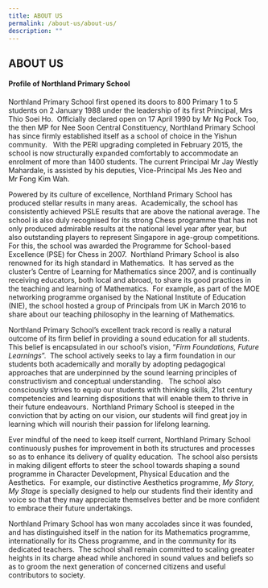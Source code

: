 ```yaml
---
title: ABOUT US
permalink: /about-us/about-us/
description: ""
---
```

## ABOUT US

#### Profile of Northland Primary School

Northland Primary School first opened its doors to 800 Primary 1 to 5 students on 2 January 1988 under the leadership of its first Principal, Mrs Thio Soei Ho.  Officially declared open on 17 April 1990 by Mr Ng Pock Too, the then MP for Nee Soon Central Constituency, Northland Primary School has since firmly established itself as a school of choice in the Yishun community.   With the PERI upgrading completed in February 2015, the school is now structurally expanded comfortably to accommodate an enrolment of more than 1400 students. The current Principal Mr Jay Westly Mahardale, is assisted by his deputies, Vice-Principal Ms Jes Neo and Mr Fong Kim Wah.

Powered by its culture of excellence, Northland Primary School has produced stellar results in many areas.  Academically, the school has consistently achieved PSLE results that are above the national average. The school is also duly recognised for its strong Chess programme that has not only produced admirable results at the national level year after year, but also outstanding players to represent Singapore in age-group competitions.  For this, the school was awarded the Programme for School-based Excellence (PSE) for Chess in 2007.  Northland Primary School is also renowned for its high standard in Mathematics.  It has served as the cluster’s Centre of Learning for Mathematics since 2007, and is continually receiving educators, both local and abroad, to share its good practices in the teaching and learning of Mathematics.  For example, as part of the MOE networking programme organised by the National Institute of Education (NIE), the school hosted a group of Principals from UK in March 2016 to share about our teaching philosophy in the learning of Mathematics.  

Northland Primary School’s excellent track record is really a natural outcome of its firm belief in providing a sound education for all students.  This belief is encapsulated in our school’s vision, “_Firm Foundations, Future Learnings_”.  The school actively seeks to lay a firm foundation in our students both academically and morally by adopting pedagogical approaches that are underpinned by the sound learning principles of constructivism and conceptual understanding.   The school also consciously strives to equip our students with thinking skills, 21st century competencies and learning dispositions that will enable them to thrive in their future endeavours.  Northland Primary School is steeped in the conviction that by acting on our vision, our students will find great joy in learning which will nourish their passion for lifelong learning. 

Ever mindful of the need to keep itself current, Northland Primary School continuously pushes for improvement in both its structures and processes so as to enhance its delivery of quality education.  The school also persists in making diligent efforts to steer the school towards shaping a sound programme in Character Development, Physical Education and the Aesthetics.  For example, our distinctive Aesthetics programme, _My Story, My Stage_ is specially designed to help our students find their identity and voice so that they may appreciate themselves better and be more confident to embrace their future undertakings. 

Northland Primary School has won many accolades since it was founded, and has distinguished itself in the nation for its Mathematics programme, internationally for its Chess programme, and in the community for its dedicated teachers.  The school shall remain committed to scaling greater heights in its charge ahead while anchored in sound values and beliefs so as to groom the next generation of concerned citizens and useful contributors to society.
